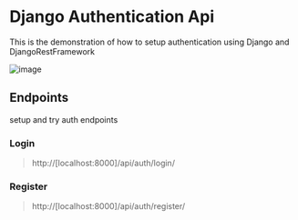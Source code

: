 # Django Authentication Api

This is the demonstration of how to setup authentication using Django and DjangoRestFramework

![image](https://github.com/prateekthakur272/django_auth/assets/67188426/40a3f6a0-7aa4-4522-966b-04c89ef8f5cb)

## Endpoints
setup and try auth endpoints

### Login 
> http://[localhost:8000]/api/auth/login/

### Register 
> http://[localhost:8000]/api/auth/register/
